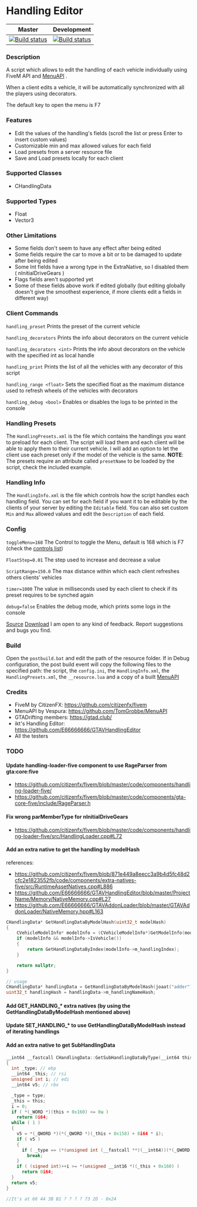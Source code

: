 # Handling Editor
|Master|Development|
|:-:|:-:|
|[![Build status](https://ci.appveyor.com/api/projects/status/ar8rag9opc4169y1/branch/master?svg=true)](https://ci.appveyor.com/project/carmineos/fivem-handling-editor/branch/master)|[![Build status](https://ci.appveyor.com/api/projects/status/ar8rag9opc4169y1/branch/development?svg=true)](https://ci.appveyor.com/project/carmineos/fivem-handling-editor/branch/development)

### Description
A script which allows to edit the handling of each vehicle individually using FiveM API and [MenuAPI](https://github.com/TomGrobbe/MenuAPI) .

When a client edits a vehicle, it will be automatically synchronized with all the players using decorators.

The default key to open the menu is F7

### Features
* Edit the values of the handling's fields (scroll the list or press Enter to insert custom values)
* Customizable min and max allowed values for each field
* Load presets from a server resource file
* Save and Load presets locally for each client

### Supported Classes
* CHandlingData

### Supported Types
* Float
* Vector3

### Other Limitations
* Some fields don't seem to have any effect after being edited
* Some fields require the car to move a bit or to be damaged to update after being edited
* Some Int fields have a wrong type in the ExtraNative, so I disabled them ( nInitialDriveGears )
* Flags fields aren't supported yet
* Some of these fields above work if edited globally (but editing globally doesn't give the smoothest experience, if more clients edit a fields in different way)

### Client Commands
`handling_preset`
Prints the preset of the current vehicle

`handling_decorators`
Prints the info about decorators on the current vehicle

`handling_decorators <int>` 
Prints the info about decorators on the vehicle with the specified int as local handle

`handling_print`
Prints the list of all the vehicles with any decorator of this script

`handling_range <float>`
Sets the specified float as the maximum distance used to refresh wheels of the vehicles with decorators

`handling_debug <bool>`
Enables or disables the logs to be printed in the console

### Handling Presets
The `HandlingPresets.xml` is the file which contains the handlings you want to preload for each client. The script will load them and each client will be able to apply them to their current vehicle. I will add an option to let the client use each preset only if the model of the vehicle is the same.
**NOTE**: The presets require an attribute called `presetName` to be loaded by the script, check the included example.

### Handling Info
The `HandlingInfo.xml` is the file which controls how the script handles each handling field. You can set for each field if you want it to be editable by the clients of your server by editing the `Editable` field. You can also set custom `Min` and `Max` allowed values and edit the `Description` of each field.

### Config
`toggleMenu=168`
The Control to toggle the Menu, default is 168 which is F7 (check the [controls list](https://docs.fivem.net/game-references/controls/))

`FloatStep=0.01`
The step used to increase and decrease a value

`ScriptRange=150.0`
The max distance within which each client refreshes others clients' vehicles

`timer=1000`
The value in milliseconds used by each client to check if its preset requires to be synched again

`debug=false`
Enables the debug mode, which prints some logs in the console

[Source](https://github.com/carmineos/fivem-handling-editor)
[Download](https://github.com/carmineos/fivem-handling-editor/releases)
I am open to any kind of feedback. Report suggestions and bugs you find.

### Build
Open the `postbuild.bat` and edit the path of the resource folder. If in Debug configuration, the post build event will copy the following files to the specified path: the script, the `config.ini`, the `HandlingInfo.xml`, the `HandlingPresets.xml`, the `__resource.lua` and a copy of a built [MenuAPI](https://github.com/TomGrobbe/MenuAPI)

### Credits
* FiveM by CitizenFX: https://github.com/citizenfx/fivem
* MenuAPI by Vespura: https://github.com/TomGrobbe/MenuAPI
* GTADrifting members: https://gtad.club/
* ikt's Handling Editor: https://github.com/E66666666/GTAVHandlingEditor
* All the testers

### TODO

#### Update handling-loader-five component to use RageParser from gta:core:five
* https://github.com/citizenfx/fivem/blob/master/code/components/handling-loader-five/
* https://github.com/citizenfx/fivem/blob/master/code/components/gta-core-five/include/RageParser.h

#### Fix wrong parMemberType for nInitialDriveGears
* https://github.com/citizenfx/fivem/blob/master/code/components/handling-loader-five/src/HandlingLoader.cpp#L72

#### Add an extra native to get the handling by modelHash
references: 
* https://github.com/citizenfx/fivem/blob/871e449a8eecc3a9b4d5fc48d2cfc2e1823552fb/code/components/extra-natives-five/src/RuntimeAssetNatives.cpp#L886
* https://github.com/E66666666/GTAVHandlingEditor/blob/master/ProjectName/Memory/NativeMemory.cpp#L27
* https://github.com/E66666666/GTAVAddonLoader/blob/master/GTAVAddonLoader/NativeMemory.hpp#L163
```c
CHandlingData* GetHandlingDataByModelHash(uint32_t modelHash)
{
    CVehicleModelInfo* modelInfo = (CVehicleModelInfo*)GetModelInfo(modelHash);
    if (modelInfo && modelInfo->IsVehicle())
    {
        return GetHandlingDataByIndex(modelInfo->m_handlingIndex);
    }

    return nullptr;
}

// usage
CHandlingData* handlingData = GetHandlingDataByModelHash(joaat("adder"));
uint32_t handlingHash = handlingData->m_handlingNameHash;
```

#### Add GET_HANDLING_* extra natives (by using the GetHandlingDataByModelHash mentioned above)
#### Update SET_HANDLING_* to use GetHandlingDataByModelHash instead of iterating handlings

#### Add an extra native to get SubHandlingData
```c
__int64 __fastcall CHandlingData::GetSubHandlingDataByType(__int64 this, int type)
{
  int _type; // ebp
  __int64 _this; // rsi
  unsigned int i; // edi
  __int64 v5; // rbx

  _type = type;
  _this = this;
  i = 0;
  if ( *(_WORD *)(this + 0x160) <= 0u )
    return 0i64;
  while ( 1 )
  {
    v5 = *(_QWORD *)(*(_QWORD *)(_this + 0x158) + 8i64 * i);
    if ( v5 )
    {
      if ( _type == (*(unsigned int (__fastcall **)(__int64))(*(_QWORD *)v5 + 0x10i64))(v5) )
        break;
    }
    if ( (signed int)++i >= *(unsigned __int16 *)(_this + 0x160) )
      return 0i64;
  }
  return v5;
}

//It's at 66 44 3B B1 ? ? ? ? 73 2D - 0x24
```
